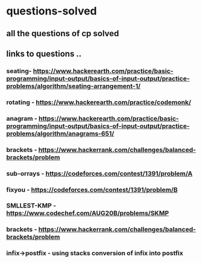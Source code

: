 # questions-solved
## all the questions of cp solved
## links to questions ..
### seating- https://www.hackerearth.com/practice/basic-programming/input-output/basics-of-input-output/practice-problems/algorithm/seating-arrangement-1/
### rotating - https://www.hackerearth.com/practice/codemonk/ 
### anagram - https://www.hackerearth.com/practice/basic-programming/input-output/basics-of-input-output/practice-problems/algorithm/anagrams-651/ 
### brackets - https://www.hackerrank.com/challenges/balanced-brackets/problem
### sub-orrays - https://codeforces.com/contest/1391/problem/A
### fixyou - https://codeforces.com/contest/1391/problem/B
### SMLLEST-KMP - https://www.codechef.com/AUG20B/problems/SKMP
### brackets - https://www.hackerrank.com/challenges/balanced-brackets/problem
### infix->postfix - using stacks conversion of infix into postfix
